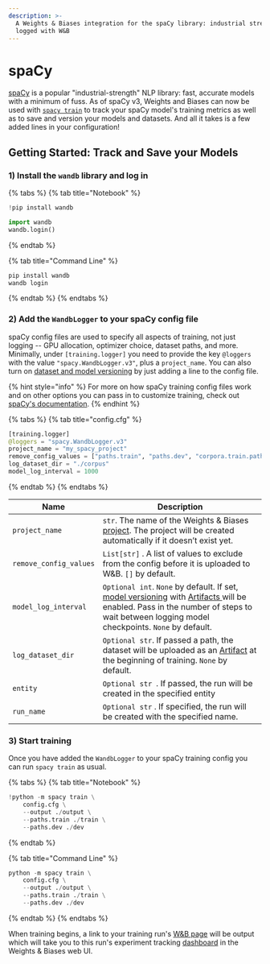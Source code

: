 ```yaml
---
description: >-
  A Weights & Biases integration for the spaCy library: industrial strength NLP,
  logged with W&B
---
```


# spaCy

[spaCy](https://spacy.io) is a popular "industrial-strength" NLP library: fast, accurate models with a minimum of fuss. As of spaCy v3, Weights and Biases can now be used with [`spacy train`](https://spacy.io/api/cli#train) to track your spaCy model's training metrics as well as to save and version your models and datasets. And all it takes is a few added lines in your configuration!

## Getting Started: Track and Save your Models

### **1)** **Install the `wandb` library and log in**

{% tabs %}
{% tab title="Notebook" %}
```python
!pip install wandb

import wandb
wandb.login()
```
{% endtab %}

{% tab title="Command Line" %}
```python
pip install wandb
wandb login
```
{% endtab %}
{% endtabs %}

### **2) Add the `WandbLogger` to your spaCy config file**

spaCy config files are used to specify all aspects of training, not just logging -- GPU allocation, optimizer choice, dataset paths, and more. Minimally, under `[training.logger]` you need to provide the key `@loggers` with the value `"spacy.WandbLogger.v3"`, plus a `project_name`. You can also turn on [dataset and model versioning](../artifacts/) by just adding a line to the config file.

{% hint style="info" %}
For more on how spaCy training config files work and on other options you can pass in to customize training, check out [spaCy's documentation](https://spacy.io/usage/training).
{% endhint %}

{% tabs %}
{% tab title="config.cfg" %}
```python
[training.logger]
@loggers = "spacy.WandbLogger.v3"
project_name = "my_spacy_project"
remove_config_values = ["paths.train", "paths.dev", "corpora.train.path", "corpora.dev.path"]
log_dataset_dir = "./corpus"
model_log_interval = 1000
```
{% endtab %}
{% endtabs %}

| Name                   | Description                                                                                                                                                                                                                                |
| ---------------------- | ------------------------------------------------------------------------------------------------------------------------------------------------------------------------------------------------------------------------------------------ |
| `project_name`         | `str`. The name of the Weights & Biases [project](../../ref/app/pages/project-page.md). The project will be created automatically if it doesn’t exist yet.                                                                                 |
| `remove_config_values` | `List[str]` . A list of values to exclude from the config before it is uploaded to W\&B. `[]` by default.                                                                                                                                  |
| `model_log_interval`   | `Optional int`. `None` by default. If set, [model versioning](../artifacts/model-versioning.md) with [Artifacts ](../artifacts/)will be enabled. Pass in the number of steps to wait between logging model checkpoints. `None` by default. |
| `log_dataset_dir`      | `Optional str`. If passed a path, the dataset will be uploaded as an [Artifact](../artifacts/) at the beginning of training. `None` by default.                                                                                            |
| `entity`               | `Optional str `. If passed, the run will be created in  the specified entity                                                                                                                                                               |
| `run_name`             | `Optional str` . If specified, the run will be created with the specified name.                                                                                                                                                            |

### 3) Start training

Once you have added the `WandbLogger` to your spaCy training config you can run `spacy train` as usual.

{% tabs %}
{% tab title="Notebook" %}
```python
!python -m spacy train \
    config.cfg \
    --output ./output \
    --paths.train ./train \
    --paths.dev ./dev
```
{% endtab %}

{% tab title="Command Line" %}
```python
python -m spacy train \
    config.cfg \
    --output ./output \
    --paths.train ./train \
    --paths.dev ./dev
```
{% endtab %}
{% endtabs %}

When training begins, a link to your training run's [W\&B page](../../ref/app/pages/run-page.md) will be output which will take you to this run's experiment tracking [dashboard](../track/app.md) in the Weights & Biases web UI.
